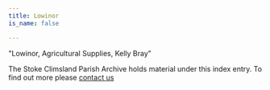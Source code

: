 ```yaml
---
title: Lowinor
is_name: false

---
```


"Lowinor, Agricultural Supplies, Kelly Bray"


The Stoke Climsland Parish Archive holds material under this index entry. To find out more please [contact us](/contact/)
